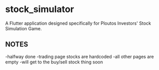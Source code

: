 # stock_simulator

A Flutter application designed specifically for Ploutos Investors' Stock Simulation Game.

## NOTES

-halfway done
-trading page stocks are hardcoded
-all other pages are empty
-will get to the buy/sell stock thing soon
